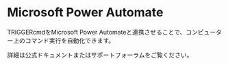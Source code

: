 # Microsoft Power Automate

TRIGGERcmdをMicrosoft Power Automateと連携させることで、コンピューター上のコマンド実行を自動化できます。

詳細は公式ドキュメントまたはサポートフォーラムをご覧ください。
